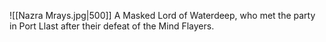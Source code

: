 ![[Nazra Mrays.jpg|500]]
A Masked Lord of Waterdeep, who met the party in Port Llast after their defeat of the Mind Flayers.
